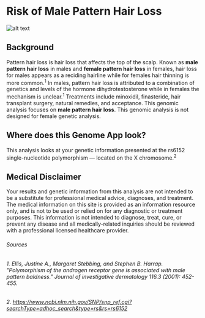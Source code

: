 # Risk of Male Pattern Hair Loss

![alt text](http://images.onhealth.com/images/slideshow/hair_scalp_s13_gray_hair.jpg)

## Background

Pattern hair loss is hair loss that affects the top of the scalp. Known as **male pattern hair loss** in males and **female pattern hair loss** in females, hair loss for males appears as a reciding hairline while for females hair thinning is more common.<sup>1</sup> In males, pattern hair loss is attributed to a combination of genetics and levels of the hormone dihydrotestosterone while in females the mechanism is unclear.<sup>1</sup> Treatments include minoxidil, finasteride, hair transplant surgery, natural remedies, and acceptance. This genomic analysis focuses on **male pattern hair loss**. This genomic analysis is not designed for female genetic analysis.

## Where does this Genome App look?

This analysis looks at your genetic information presented at the rs6152 single-nucleotide polymorphism — located on the X chromosome.<sup>2</sup>


## Medical Disclaimer

Your results and genetic information from this analysis are not intended to be a substitute for professional medical advice, diagnoses, and treatment. The medical information on this site is provided as an information resource only, and is not to be used or relied on for any diagnostic or treatment purposes. This information is not intended to diagnose, treat, cure, or prevent any disease and all medically-related inquiries should be reviewed with a professional licensed healthcare provider.


###### Sources
###### 1. Ellis, Justine A., Margaret Stebbing, and Stephen B. Harrap. "Polymorphism of the androgen receptor gene is associated with male pattern baldness." Journal of investigative dermatology 116.3 (2001): 452-455.
###### 2. https://www.ncbi.nlm.nih.gov/SNP/snp_ref.cgi?searchType=adhoc_search&type=rs&rs=rs6152
